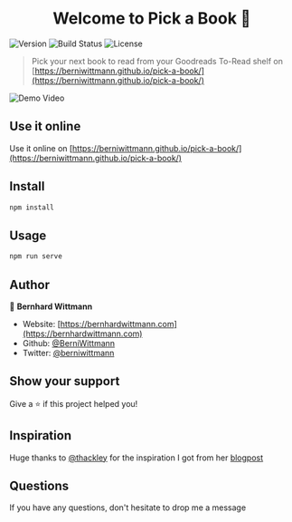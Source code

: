 <h1 align="center">Welcome to Pick a Book 👋</h1>
<p>
  <img alt="Version" src="https://img.shields.io/badge/version-0.1.0-blue.svg?cacheSeconds=86400" />
  <img alt="Build Status" src="https://travis-ci.org/BerniWittmann/pick-a-book.svg?branch=master" />
  <img alt="License" src="https://img.shields.io/github/license/berniwittmann/pick-a-book">
</p>

> Pick your next book to read from your Goodreads To-Read shelf on [https://berniwittmann.github.io/pick-a-book/](https://berniwittmann.github.io/pick-a-book/)

<p>
  <img alt="Demo Video" src="https://media.giphy.com/media/XzkO1qCPtqWOzXF1Lu/giphy.gif" />
</p>

## Use it online

Use it online on [https://berniwittmann.github.io/pick-a-book/](https://berniwittmann.github.io/pick-a-book/)

## Install

```sh
npm install
```

## Usage

```sh
npm run serve
```

## Author

👤 **Bernhard Wittmann**

* Website: [https://bernhardwittmann.com](https://bernhardwittmann.com)
* Github: [@BerniWittmann](https://github.com/BerniWittmann)
* Twitter: [@berniwittmann](https://twitter.com/berniwittmann)

## Show your support

Give a ⭐️ if this project helped you!

## Inspiration

Huge thanks to [@thackley](https://github.com/thackley) for the inspiration I got from her [blogpost](https://dev.to/tara/how-i-used-the-goodreads-api-to-pick-my-next-read-2le9)

## Questions

If you have any questions, don't hesitate to drop me a message
